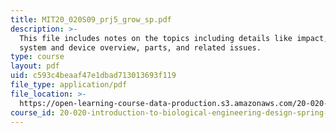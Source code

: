 ```yaml
---
title: MIT20_020S09_prj5_grow_sp.pdf
description: >-
  This file includes notes on the topics including details like impact, purpose,
  system and device overview, parts, and related issues. 
type: course
layout: pdf
uid: c593c4beaaf47e1dbad713013693f119
file_type: application/pdf
file_location: >-
  https://open-learning-course-data-production.s3.amazonaws.com/20-020-introduction-to-biological-engineering-design-spring-2009/c593c4beaaf47e1dbad713013693f119_MIT20_020S09_prj5_grow_sp.pdf
course_id: 20-020-introduction-to-biological-engineering-design-spring-2009
---
```

